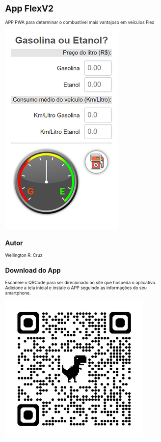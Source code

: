 
# App FlexV2
APP PWA para determinar o combustível mais vantajoso em veículos Flex

![](img/screenshot1.png)

## Autor
Wellington R. Cruz
## Download do App
Escaneie o QRCode para ser direcionado ao site que hospeda o aplicativo. Adicione a tela inicial e instale o APP seguindo as informações do seu smartphone.

![](img/qrcode.png)
